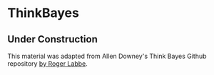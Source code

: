 # ThinkBayes

## Under Construction

This material was adapted from Allen Downey's Think Bayes
Github repository [by Roger Labbe](https://github.com/rlabbe/ThinkBayes).
